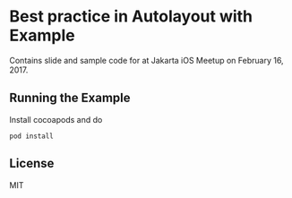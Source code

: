 # Best practice in Autolayout with Example

Contains slide and sample code for at Jakarta iOS Meetup 
on February 16, 2017.

## Running the Example
Install cocoapods and do 

`pod install`

## License
MIT
